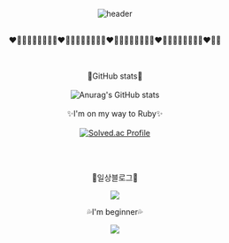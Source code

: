 <div align="center">
 
![header](https://capsule-render.vercel.app/api?&type=wave&color=auto&height=120&section=header&text=♡♥&fontColor=FFFFFF&fontSize=20)
</br></br>

❤️🧡💛💚💙💜🖤🤎🤍❤️🧡💛💚💙💜🖤🤎🤍❤️🧡💛💚💙💜🖤🤎🤍❤️🧡💛💚💙💜🖤🤎🤍❤️🧡💛

</br></br>
🌟GitHub stats🌟
</br></br>
![Anurag's GitHub stats](https://github-readme-stats.vercel.app/api?username=qlcskcode&show_icons=true&theme=default)
</br></br>
✨I'm on my way to Ruby✨
</br></br>
[![Solved.ac Profile](http://mazassumnida.wtf/api/v2/generate_badge?boj=qlcskcode)](https://solved.ac/qlcskcode)

</br></br>


🍒일상블로그🍒
</br>

<a href="https://blog.naver.com/qlcskcode" target="_blank"><img src="https://img.shields.io/badge/일상-색코드?style=flat-square&logo=Naver&logoColor=white"/></a>


💦I'm beginner💦

<img src="https://img.shields.io/badge/studying-배경색?style=social&logo=Python&logoColor=blue"/></a>
</div>
